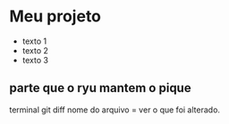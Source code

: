 # Meu projeto

- texto 1
- texto 2
- texto 3

## parte que o ryu mantem o pique

terminal
git diff nome do arquivo = ver o que foi alterado.
